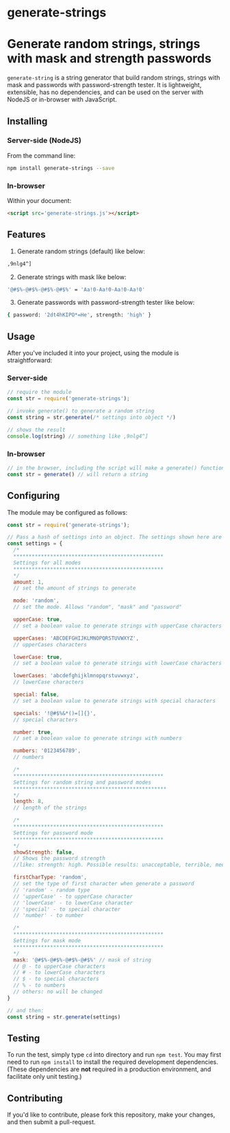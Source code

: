 # generate-strings
Generate random strings, strings with mask and strength passwords
============================
`generate-string` is a string generator that build random strings, strings with mask and passwords with password-strength tester.
It is lightweight, extensible, has no dependencies, and can be used on the server with NodeJS or in-browser with JavaScript.

Installing
----------
### Server-side (NodeJS)
From the command line:

```sh
npm install generate-strings --save
```

### In-browser
Within your document:

```html
<script src='generate-strings.js'></script>
```

Features
--------
1. Generate random strings (default) like below:
```sh
,9nlg4^]
```

2. Generate strings with mask like below:
```sh
'@#$%-@#$%-@#$%-@#$%' = 'Aa!0-Aa!0-Aa!0-Aa!0'
```

3. Generate passwords with password-strength tester like below:
```sh
{ password: '2dt4hKIPO*=He', strength: 'high' }
```

Usage
-----
After you've included it into your project, using the module is straightforward:

### Server-side
```javascript
// require the module
const str = require('generate-strings');

// invoke generate() to generate a random string
const string = str.generate(/* settings into object */)

// shows the result
console.log(string) // something like ,9nlg4^]
```

### In-browser
```javascript
// in the browser, including the script will make a generate() function available.
const str = generate() // will return a string
```

Configuring
-----------
The module may be configured as follows:

```javascript
const str = require('generate-strings');

// Pass a hash of settings into an object. The settings shown here are the defaults.
const settings = {
  /*
  *************************************************
  Settings for all modes
  *************************************************
  */
  amount: 1,
  // set the amount of strings to generate

  mode: 'random',
  // set the mode. Allows "random", "mask" and "password"

  upperCase: true,
  // set a boolean value to generate strings with upperCase characters

  upperCases: 'ABCDEFGHIJKLMNOPQRSTUVWXYZ',
  // upperCases characters

  lowerCase: true,
  // set a boolean value to generate strings with lowerCase characters

  lowerCases: 'abcdefghijklmnopqrstuvwxyz',
  // lowerCase characters

  special: false,
  // set a boolean value to generate strings with special characters

  specials: '!@#$%&*()=[]{}',
  // special characters

  number: true,
  // set a boolean value to generate strings with numbers

  numbers: '0123456789',
  // numbers

  /*
  *************************************************
  Settings for random string and password modes
  **************************************************
  */
  length: 8,
  // length of the strings

  /*
  *************************************************
  Settings for password mode
  *************************************************
  */
  showStrength: false,
  // Shows the password strength
  //like: strength: high. Possible results: unacceptable, terrible, medium, good and high.

  firstCharType: 'random',
  // set the type of first character when generate a password
  // 'random' - random type
  // 'upperCase' - to upperCase character
  // 'lowerCase' - to lowerCase character
  // 'special' - to special character
  // 'number' - to number

  /*
  *************************************************
  Settings for mask mode
  *************************************************
  */
  mask: '@#$%-@#$%-@#$%-@#$%' // mask of string
  // @ - to upperCase characters
  // # - to lowerCase characters
  // $ - to special characters
  // % - to numbers
  // others: no will be changed
}

// and then:
const string = str.generate(settings)
```

Testing
-------
To run the test, simply type `cd` into directory and run `npm test`. You
may first need to run `npm install` to install the required development
dependencies. (These dependencies are **not** required in a production
environment, and facilitate only unit testing.)


Contributing
------------
If you'd like to contribute, please fork this repository, make your changes, and then submit a pull-request.